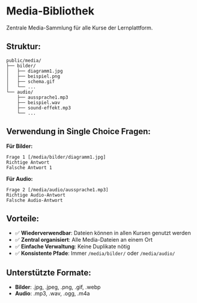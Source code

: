 # Media-Bibliothek

Zentrale Media-Sammlung für alle Kurse der Lernplattform.

## Struktur:
```
public/media/
├── bilder/
│   ├── diagramm1.jpg
│   ├── beispiel.png
│   ├── schema.gif
│   └── ...
└── audio/
    ├── aussprache1.mp3
    ├── beispiel.wav
    ├── sound-effekt.mp3
    └── ...
```

## Verwendung in Single Choice Fragen:

**Für Bilder:**
```
Frage 1 [/media/bilder/diagramm1.jpg]
Richtige Antwort
Falsche Antwort 1
```

**Für Audio:**
```
Frage 2 [/media/audio/aussprache1.mp3]
Richtige Audio-Antwort
Falsche Audio-Antwort
```

## Vorteile:
- ✅ **Wiederverwendbar**: Dateien können in allen Kursen genutzt werden
- ✅ **Zentral organisiert**: Alle Media-Dateien an einem Ort
- ✅ **Einfache Verwaltung**: Keine Duplikate nötig
- ✅ **Konsistente Pfade**: Immer `/media/bilder/` oder `/media/audio/`

## Unterstützte Formate:
- **Bilder**: .jpg, .jpeg, .png, .gif, .webp
- **Audio**: .mp3, .wav, .ogg, .m4a

